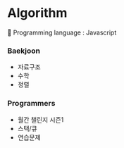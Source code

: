 # Algorithm

🏁 Programming language : Javascript

### Baekjoon

- 자료구조
- 수학
- 정렬

### Programmers

- 월간 챌린지 시즌1
- 스택/큐
- 연습문제
